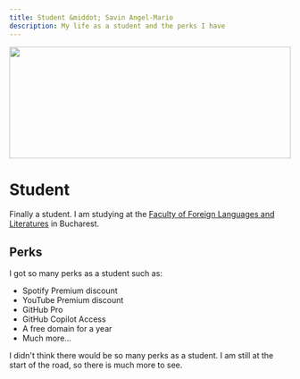 ```yaml
---
title: Student &middot; Savin Angel-Mario
description: My life as a student and the perks I have
---
```


<img
	width="100%"
	height="200px"
	src="/images/faculty.jpg"
/>

# Student

Finally a student. I am studying at the
[Faculty of Foreign Languages and Literatures](https://lls.unibuc.ro)
in Bucharest.

## Perks

I got so many perks as a student such as:

* Spotify Premium discount
* YouTube Premium discount
* GitHub Pro
* GitHub Copilot Access
* A free domain for a year
* Much more...

I didn't think there would be so many perks as a student.
I am still at the start of the road, so there is much more
to see.
